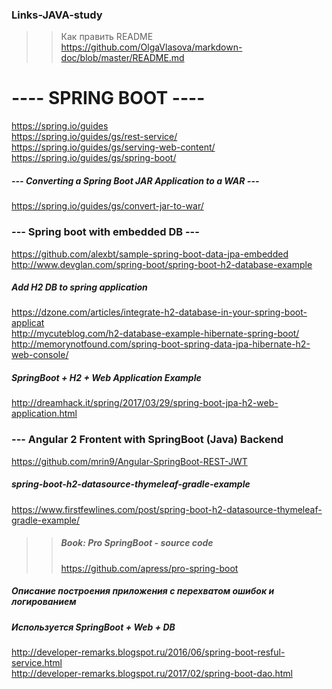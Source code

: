 ### Links-JAVA-study  
>>Как править README  
>>https://github.com/OlgaVlasova/markdown-doc/blob/master/README.md  

#  ---- SPRING BOOT ----  

https://spring.io/guides  
https://spring.io/guides/gs/rest-service/  
https://spring.io/guides/gs/serving-web-content/  
https://spring.io/guides/gs/spring-boot/  

##### --- Converting a Spring Boot JAR Application to a WAR ---  
https://spring.io/guides/gs/convert-jar-to-war/  

### --- Spring boot with embedded DB ---
https://github.com/alexbt/sample-spring-boot-data-jpa-embedded  
http://www.devglan.com/spring-boot/spring-boot-h2-database-example

##### Add H2 DB to spring application
https://dzone.com/articles/integrate-h2-database-in-your-spring-boot-applicat  
http://mycuteblog.com/h2-database-example-hibernate-spring-boot/  
http://memorynotfound.com/spring-boot-spring-data-jpa-hibernate-h2-web-console/  

##### SpringBoot + H2 + Web Application Example  
http://dreamhack.it/spring/2017/03/29/spring-boot-jpa-h2-web-application.html  

### --- Angular 2 Frontent with SpringBoot (Java) Backend
https://github.com/mrin9/Angular-SpringBoot-REST-JWT  

#####  spring-boot-h2-datasource-thymeleaf-gradle-example
https://www.firstfewlines.com/post/spring-boot-h2-datasource-thymeleaf-gradle-example/  

>>##### Book: Pro SpringBoot - source code  
>>https://github.com/apress/pro-spring-boot

##### Описание построения приложения с перехватом ошибок и логированием  
##### Используется SpringBoot + Web + DB  
http://developer-remarks.blogspot.ru/2016/06/spring-boot-resful-service.html  
http://developer-remarks.blogspot.ru/2017/02/spring-boot-dao.html

